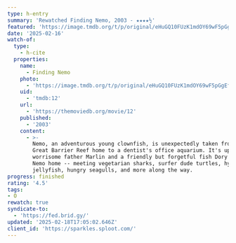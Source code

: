 ```yaml
---
type: h-entry
summary: 'Rewatched Finding Nemo, 2003 - ★★★★½'
featured: 'https://image.tmdb.org/t/p/original/eHuGQ10FUzK1mdOY69wF5pGgEf5.jpg'
date: '2025-02-16'
watch-of:
  type:
    - h-cite
  properties:
    name:
      - Finding Nemo
    photo:
      - 'https://image.tmdb.org/t/p/original/eHuGQ10FUzK1mdOY69wF5pGgEf5.jpg'
    uid:
      - 'tmdb:12'
    url:
      - 'https://themoviedb.org/movie/12'
    published:
      - '2003'
    content:
      - >-
        Nemo, an adventurous young clownfish, is unexpectedly taken from his
        Great Barrier Reef home to a dentist's office aquarium. It's up to his
        worrisome father Marlin and a friendly but forgetful fish Dory to bring
        Nemo home -- meeting vegetarian sharks, surfer dude turtles, hypnotic
        jellyfish, hungry seagulls, and more along the way.
progress: finished
rating: '4.5'
tags:
- O
rewatch: true
syndicate-to:
  - 'https://fed.brid.gy/'
updated: '2025-02-18T17:05:02.646Z'
client_id: 'https://sparkles.sploot.com/'
---
```


